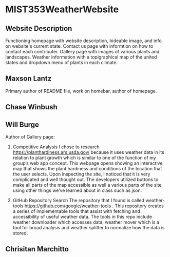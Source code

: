 # MIST353WeatherWebsite

## Website Description
Functioning homepage with website description, hideable image, and info on website's current state. Contact us page with informtion on how to contact each contributer. Gallery page with images of various plants and landscapes. Weather information with a topigraphical map of the united states and dropdown menu of plants in each climate.

## Maxson Lantz
Primary author of README file, work on homebar, author of homepage.

## Chase Winbush

## Will Burge
Author of Gallery page: 

1.	Competitive Analysis
I chose to research https://planthardiness.ars.usda.gov/ because it uses weather data in its relation to plant growth which is similar to one of the function of my group’s web app concept. This webpage opens showing an interactive map that shows the plant hardiness and conditions of the location that the user selects. Upon inspecting the site, I noticed that it is very complicated and well thought out. The developers utilized buttons to make all parts of the map accessible as well a various parts of the site using other things we’ve learned about in class such as json.

2.	GitHub Repository Search
The repository that I found is called weather-tools https://github.com/google/weather-tools . This repository creates a series of implementable tools that assist with fetching and accessibility of useful weather data. The tools in this repo include weather downloader which accesses data, weather mover which is a tool for broad analysis and weather splitter to normalize how the data is stored.

## Chrisitan Marchitto
